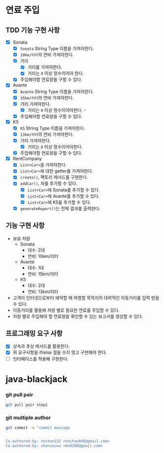 # 연료 주입

## TDD 기능 구현 사항

- [x] Sonata
  - [x] `Sonata` String Type 이름을 가져야한다.
  - [x] `10km/리터`의 연비 가져야한다.
  - [x] 거리
    - [x] 거리를 가져야한다.
    - [x] 거리는 `0` 이상 정수이어야 한다.  
  - [x] 주입해야할 연료량을 구할 수 있다.
- [x] Avante
  - [x] `Avante` String Type 이름을 가져야한다.
  - [x] `15km/리터`의 연비 가져야한다.
  - [x] 거리 가져야한다.
    - [x] 거리는 `0` 이상 정수이어야한다.  - 
  - [x] 주입해야할 연료량을 구할 수 있다.
- [x] K5
  - [x] `K5` String Type 이름을 가져야한다.
  - [x] `13km/리터`의 연비 가져야한다.
  - [x] 거리 가져야한다.
    - [x] 거리는 `0` 이상 정수이어야한다.  
  - [x] 주입해야할 연료량을 구할 수 있다.
- [x] RentCompany
  - [x] `List<Car>`을 가져야한다.
  - [x] `List<Car>`에 대한 getter를 가져야한다.
  - [x] `create()`, 팩토리 메서드를 구현한다.
  - [x] `addCar()`, 차를 추가할 수 있다.
    - [x] `List<Car>`에 Sonata를 추가할 수 있다.
    - [x] `List<Car>`에 Avante를 추가할 수 있다.
    - [x] `List<Car>`에 K5를 추가할 수 있다.
  - [x] `generateReport()`는 전체 결과를 출력한다.
  
## 기능 구현 사항

- 보유 차량
  - Sonata 
    - 대수: 2대
    - 연비: 10km/리터 
  - Avante 
    - 대수: 1대
    - 연비: 15km/리터
  - K5 
    - 대수: 2대
    - 연비: 13km/리터
- 고객이 인터넷으로부터 예약할 때 여행할 목적지의 대략적인 이동거리를 입력 받을 수 있다.
- 이동거리를 활용해 차량 별로 필요한 연료를 주입할 수 있다.
- 차량 별로 주입해야 할 연료량을 확인할 수 있는 보고서를 생성할 수 있다.

## 프로그래밍 요구 사항

- [x] 상속과 추상 메서드를 활용한다.
- [x] 위 요구사항을 if/else 절을 쓰지 않고 구현해야 한다.
- [ ] 인터페이스를 적용해 구현한다.

# java-blackjack

### git pull pair

```bash
git pull pair step1
```

### git multiple author

```bash
git commit -m "commit message


Co-authored-by: hochan222 <hochan049@gmail.com>
Co-authored-by: chanuuuuu <dn0208@gmail.com>
```
